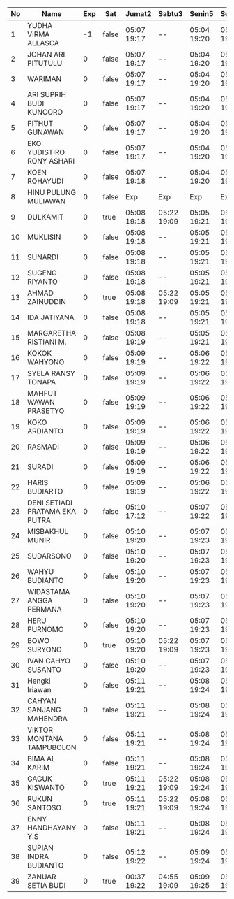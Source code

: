 | No | Name | Exp | Sat | Jumat2 | Sabtu3 | Senin5 | Selasa6 | Rabu7 | Kamis8 | Jumat9 | Sabtu10 | Senin12 | Selasa13 | Rabu14 | Kamis15 | Jumat16 | Sabtu17 | Senin19 | Selasa20 | Rabu21 | Kamis22 | Jumat23 | Sabtu24 | Senin26 | Selasa27 | Rabu28 | Kamis29 | Jumat30 | Sabtu31 | Senin2 | Selasa3 | Rabu4 | Kamis5 | Jumat6 | Sabtu7 | Senin9 | Selasa10 | Rabu11 | Kamis12 | Jumat13 | Sabtu14 | Senin16 | Selasa17 | Rabu18 |
|-----|-----|-----|-----|-----|-----|-----|-----|-----|-----|-----|-----|-----|-----|-----|-----|-----|-----|-----|-----|-----|-----|-----|-----|-----|-----|-----|-----|-----|-----|-----|-----|-----|-----|-----|-----|-----|-----|-----|-----|-----|-----|-----|-----|-----|
| 1 | YUDHA VIRMA ALLASCA | -1 | false | 05:07 19:17 | -- | 05:04 19:20 | 05:24 19:15 | 05:12 19:29 | 05:08 19:22 | 05:05 19:19 | -- | 05:26 19:00 | 05:04 19:07 | 05:25 19:11 | 05:24 19:08 | 05:21 19:22 | -- | 05:29 19:01 | 05:18 19:04 | 05:11 19:08 | 05:19 19:24 | 05:27 19:27 | -- | 05:18 19:26 | 05:17 19:15 | 05:09 19:18 | 05:08 19:01 | 05:14 19:26 | -- | 05:24 19:29 | 05:21 19:00 | 05:19 19:24 | 05:00 19:06 | 19:18 19:18 | -- | 05:14 19:23 | 05:24 19:08 | 05:01 19:20 | 05:15 19:10 | 05:11 19:20 | -- | 05:28 19:09 | 05:01 19:18 | 05:13 19:26 |
| 2 | JOHAN ARI PITUTULU | 0 | false | 05:07 19:17 | -- | 05:04 19:20 | 05:24 19:15 | 05:12 19:29 | 05:08 19:22 | 05:05 19:19 | -- | 05:26 19:00 | 05:04 19:07 | 05:25 19:11 | 05:24 19:08 | 05:21 19:22 | -- | 05:29 19:01 | 05:18 19:04 | 05:11 19:08 | 05:19 19:24 | 05:27 19:27 | -- | 05:18 19:26 | 05:17 19:15 | 05:09 19:18 | 05:08 19:01 | 05:14 19:26 | -- | 05:24 19:29 | 05:21 19:00 | 05:19 19:24 | 05:00 19:06 | 06:15 19:18 | -- | 05:14 19:23 | 05:24 19:08 | 05:01 19:20 | 05:15 19:10 | 05:11 19:20 | -- | 05:28 19:09 | 05:01 19:18 | 05:13 19:26 |
| 3 | WARIMAN | 0 | false | 05:07 19:17 | -- | 05:04 19:20 | 05:24 19:15 | 05:12 19:29 | 05:08 19:22 | 05:05 19:19 | -- | 05:26 19:00 | 05:04 19:07 | 05:25 19:11 | 05:24 19:08 | 05:21 19:22 | -- | 05:29 19:01 | 05:18 19:04 | 05:11 19:08 | 05:19 19:24 | 05:27 19:27 | -- | 05:18 19:26 | 05:17 19:15 | 05:09 19:18 | 05:08 19:01 | 05:14 19:26 | -- | 05:24 19:29 | 05:21 19:00 | 05:19 19:24 | 05:00 19:06 | 19:18 19:18 | -- | 05:14 19:23 | 05:24 19:08 | 05:01 19:20 | 05:15 19:10 | 05:11 19:20 | -- | 05:28 19:09 | 05:01 19:18 | 05:13 19:26 |
| 4 | ARI SUPRIH BUDI KUNCORO | 0 | false | 05:07 19:17 | -- | 05:04 19:20 | 05:24 19:15 | 05:12 19:29 | 05:08 19:22 | 05:05 19:19 | -- | 05:26 19:00 | 05:04 19:07 | 05:25 19:11 | 05:24 19:08 | 05:21 19:22 | -- | 05:29 19:01 | 05:18 19:04 | 05:11 19:08 | 05:19 19:24 | 05:27 19:27 | -- | 05:18 19:26 | 05:17 19:15 | 05:09 19:18 | 05:08 19:01 | 05:14 19:26 | -- | 05:24 19:29 | 05:21 19:00 | 05:19 19:24 | 05:00 19:06 | 19:18 19:18 | -- | 05:14 19:23 | 05:24 19:08 | 05:01 19:20 | 05:15 19:10 | 05:11 19:20 | -- | 05:28 19:09 | 05:01 19:18 | 05:13 19:26 |
| 5 | PITHUT GUNAWAN | 0 | false | 05:07 19:17 | -- | 05:04 19:20 | 05:24 19:15 | 05:12 19:29 | 05:08 19:22 | 05:05 19:19 | -- | 05:26 19:00 | 05:04 19:07 | 05:25 19:11 | 05:24 19:08 | 05:21 19:22 | -- | 05:29 19:01 | 05:18 19:04 | 05:11 19:09 | 05:19 19:24 | 05:27 19:27 | -- | 05:18 19:26 | 05:17 19:15 | 05:09 19:18 | 05:08 19:01 | 05:14 19:26 | -- | 05:24 19:29 | 05:21 19:00 | 05:19 19:24 | 05:00 19:06 | 06:30 19:18 | -- | 05:14 19:23 | 05:24 19:08 | 05:01 19:20 | 05:15 19:11 | 05:11 19:20 | -- | 05:28 19:09 | 05:01 19:18 | 05:13 19:26 |
| 6 | EKO YUDISTIRO RONY ASHARI | 0 | false | 05:07 19:17 | -- | 05:04 19:20 | 05:24 19:15 | 05:12 19:29 | 05:08 19:22 | 05:05 19:19 | -- | 05:26 19:00 | 05:04 19:07 | 05:25 19:11 | 05:24 19:08 | 05:21 19:22 | -- | 05:29 19:01 | 05:18 19:04 | 05:11 19:09 | 05:19 19:24 | 05:27 19:27 | -- | 05:18 19:26 | 05:17 19:15 | 05:09 19:18 | 05:08 19:01 | 05:14 19:26 | -- | 05:24 19:29 | 05:21 19:00 | 05:20 19:24 | 05:00 19:06 | 19:18 19:18 | -- | 05:14 19:24 | 05:24 19:09 | 05:01 19:20 | 05:15 19:11 | 05:11 19:20 | -- | 05:28 19:09 | 05:01 19:18 | 05:13 19:26 |
| 7 | KOEN ROHAYUDI | 0 | false | 05:07 19:18 | -- | 05:04 19:20 | 05:24 19:16 | 05:12 19:29 | 05:08 19:22 | 05:05 19:20 | -- | 05:26 19:00 | 05:04 19:08 | 05:25 19:11 | 05:24 19:09 | 05:21 19:22 | -- | 05:29 19:01 | 05:18 19:04 | 05:11 19:09 | 05:19 19:24 | 05:27 19:27 | -- | 05:18 19:27 | 05:17 19:16 | 05:09 19:19 | 05:08 19:01 | 05:14 19:27 | -- | 05:24 19:30 | 05:22 19:01 | 05:20 19:25 | 05:00 19:06 | 19:18 19:18 | -- | 05:14 19:24 | 05:25 19:09 | 05:01 19:20 | 05:15 19:11 | 05:12 19:20 | -- | 19:10 19:10 | 05:01 19:19 | 05:13 19:26 |
| 8 | HINU PULUNG MULIAWAN | 0 | false | Exp | Exp | Exp | Exp | Exp | Exp | Exp | Exp | Exp | Exp | Exp | Exp | Exp | Exp | Exp | Exp | Exp | Exp | Exp | Exp | Exp | Exp | Exp | Exp | Exp | Exp | Exp | Exp | Exp | Exp | Exp | Exp | Exp | Exp | Exp | Exp | Exp | Exp | Exp | Exp | Exp |
| 9 | DULKAMIT | 0 | true | 05:08 19:18 | 05:22 19:09 | 05:05 19:21 | 05:25 19:16 | 05:13 19:30 | 05:09 19:23 | 05:06 19:20 | 05:05 19:00 | 05:27 19:01 | 05:05 19:08 | 05:26 19:12 | 05:25 19:09 | 05:22 19:23 | 05:07 19:26 | 05:30 19:02 | 05:19 19:05 | 05:12 19:09 | 05:20 19:25 | 05:28 19:28 | 05:21 19:00 | 05:19 19:27 | 05:18 19:16 | 05:10 19:19 | 05:09 19:02 | 05:15 19:27 | 05:17 19:06 | 05:25 19:30 | 05:22 19:01 | 05:20 19:25 | 05:01 19:07 | 19:19 19:19 | 05:23 19:05 | 05:15 19:24 | 05:25 19:09 | 05:02 19:21 | 05:16 19:11 | 05:12 19:21 | 05:15 19:17 | 05:29 19:10 | 05:02 19:19 | 05:14 19:27 |
| 10 | MUKLISIN | 0 | false | 05:08 19:18 | -- | 05:05 19:21 | 05:25 19:16 | 05:13 19:30 | 05:09 19:23 | 05:06 19:20 | -- | 05:27 19:01 | 05:05 19:08 | 05:26 19:12 | 05:25 19:09 | 05:22 19:23 | -- | 05:30 19:02 | 05:19 19:05 | 05:12 19:09 | 05:20 19:25 | 05:28 19:28 | -- | 05:19 19:27 | 05:18 19:16 | 05:10 19:19 | 05:09 19:02 | 05:15 19:27 | -- | 05:25 19:30 | 05:22 19:01 | 05:20 19:25 | 05:01 19:07 | 19:19 19:19 | -- | 05:15 19:24 | 05:25 19:09 | 05:02 19:21 | 05:16 19:11 | 05:12 19:21 | -- | 05:29 19:10 | 05:02 19:19 | 05:14 19:27 |
| 11 | SUNARDI | 0 | false | 05:08 19:18 | -- | 05:05 19:21 | 05:25 19:16 | 05:13 19:30 | 05:09 19:23 | 05:06 19:20 | -- | 05:27 19:01 | 05:05 19:08 | 05:26 19:12 | 05:25 19:09 | 05:22 19:23 | -- | 05:30 19:02 | 05:19 19:05 | 05:12 19:10 | 05:20 19:25 | 05:28 19:28 | -- | 05:19 19:27 | 05:18 19:16 | 05:10 19:19 | 05:09 19:02 | 05:15 19:27 | -- | 05:25 19:30 | 05:22 19:01 | 05:20 19:25 | 05:01 19:07 | 19:19 19:19 | -- | 05:15 19:25 | 05:25 19:09 | 05:02 19:21 | 05:16 19:11 | 05:12 19:21 | -- | 05:29 19:10 | 05:02 19:19 | 05:14 19:27 |
| 12 | SUGENG RIYANTO | 0 | false | 05:08 19:18 | -- | 05:05 19:21 | 05:25 19:16 | 05:13 19:30 | 05:09 19:23 | 05:06 19:20 | -- | 05:27 19:01 | 05:05 19:08 | 05:26 19:12 | 05:25 19:09 | 05:22 19:23 | -- | 05:30 19:02 | 05:19 19:05 | 05:12 19:10 | 05:20 19:25 | 05:28 19:28 | -- | 05:19 19:27 | 05:18 19:16 | 05:10 19:19 | 05:09 19:02 | 05:15 19:27 | -- | 05:25 19:30 | 05:22 19:01 | 05:20 19:25 | 05:01 19:07 | 19:19 19:19 | -- | 05:15 19:25 | 05:25 19:09 | 05:02 19:21 | 05:16 19:11 | 05:12 19:21 | -- | 05:29 19:10 | 05:02 19:19 | 05:14 19:27 |
| 13 | AHMAD ZAINUDDIN | 0 | true | 05:08 19:18 | 05:22 19:09 | 05:05 19:21 | 05:25 19:17 | 05:13 19:30 | 05:09 19:23 | 05:06 19:21 | 05:05 19:00 | 05:27 19:01 | 05:05 19:08 | 05:26 19:12 | 05:25 19:09 | 05:22 19:23 | 05:07 19:26 | 05:30 19:02 | 05:19 19:05 | 05:12 19:10 | 05:20 19:25 | 05:28 19:28 | 05:21 19:00 | 05:19 19:27 | 05:18 19:16 | 05:10 19:19 | 05:09 19:02 | 05:15 19:27 | 05:17 19:06 | 05:25 19:30 | 05:22 19:01 | 05:20 19:25 | 05:01 19:07 | 19:19 19:19 | 05:23 19:05 | 05:15 19:25 | 05:25 19:09 | 05:02 19:21 | 05:16 19:11 | 05:12 19:21 | 05:15 19:17 | 05:29 19:10 | 05:02 19:19 | 05:14 19:27 |
| 14 | IDA JATIYANA | 0 | false | 05:08 19:18 | -- | 05:05 19:21 | 05:25 19:17 | 05:13 19:30 | 05:09 19:23 | 05:06 19:21 | -- | 05:27 19:01 | 05:05 19:09 | 05:26 19:12 | 05:25 19:09 | 05:22 19:23 | -- | 05:30 19:02 | 05:19 19:05 | 05:12 19:10 | 05:20 19:25 | 05:28 19:28 | -- | 05:19 19:27 | 05:18 19:17 | 05:10 19:19 | 05:09 19:02 | 05:15 19:27 | -- | 05:25 19:30 | 05:22 19:01 | 05:21 19:25 | 05:01 19:07 | 19:19 19:19 | -- | 05:15 19:25 | 05:25 19:10 | 05:02 19:21 | 05:16 19:12 | 05:12 19:22 | -- | 05:29 19:10 | 05:02 19:19 | 05:14 19:27 |
| 15 | MARGARETHA RISTIANI M. | 0 | false | 05:08 19:19 | -- | 05:05 19:21 | 05:25 19:17 | 05:13 19:30 | 05:09 19:23 | 05:06 19:21 | -- | 05:27 19:02 | 05:05 19:09 | 05:26 19:13 | 05:25 19:10 | 05:22 19:24 | -- | 05:30 19:02 | 05:19 19:06 | 05:12 19:11 | 05:20 19:25 | 05:28 19:28 | -- | 05:19 19:28 | 05:18 19:17 | 05:10 19:20 | 05:09 19:02 | 05:15 19:28 | -- | 05:25 19:31 | 05:23 19:02 | 05:21 19:26 | 05:01 19:07 | 06:34 19:19 | -- | 05:15 19:25 | 05:26 19:10 | 05:03 19:22 | 05:16 19:12 | 05:12 19:22 | -- | 05:29 19:11 | 05:02 19:19 | 05:15 19:27 |
| 16 | KOKOK WAHYONO | 0 | false | 05:09 19:19 | -- | 05:06 19:22 | 05:25 19:17 | 05:14 19:31 | 05:10 19:24 | 05:07 19:21 | -- | 05:28 19:02 | 05:06 19:09 | 05:27 19:13 | 05:26 19:10 | 05:23 19:24 | -- | 05:31 19:03 | 05:20 19:06 | 05:13 19:11 | 05:21 19:26 | 05:29 19:29 | -- | 05:20 19:28 | 05:19 19:17 | 05:11 19:20 | 05:10 19:03 | 05:16 19:28 | -- | 05:26 19:31 | 05:23 19:02 | 05:21 19:26 | 05:02 19:08 | 19:20 19:20 | -- | 05:16 19:25 | 05:26 19:10 | 05:03 19:22 | 05:17 19:12 | 05:13 19:22 | -- | 05:30 19:11 | 05:03 19:20 | 05:15 19:28 |
| 17 | SYELA RANSY TONAPA | 0 | false | 05:09 19:19 | -- | 05:06 19:22 | 05:26 19:17 | 05:14 19:31 | 05:10 19:24 | 05:07 19:21 | -- | 05:28 19:02 | 05:06 19:09 | 05:27 19:13 | 05:26 19:10 | 05:23 19:24 | -- | 05:31 19:03 | 05:20 19:06 | 05:13 19:11 | 05:21 19:26 | 05:29 19:29 | -- | 05:20 19:28 | 05:19 19:17 | 05:11 19:20 | 05:10 19:03 | 05:16 19:28 | -- | 05:26 19:31 | 05:23 19:02 | 05:21 19:26 | 05:02 19:08 | 19:20 19:20 | -- | 05:16 19:25 | 05:26 19:10 | 05:03 19:22 | 05:17 19:12 | 05:13 19:22 | -- | 05:30 19:11 | 05:03 19:20 | 05:15 19:28 |
| 18 | MAHFUT WAWAN PRASETYO | 0 | false | 05:09 19:19 | -- | 05:06 19:22 | 05:26 19:17 | 05:14 19:31 | 05:10 19:24 | 05:07 19:21 | -- | 05:28 19:02 | 05:06 19:09 | 05:27 19:13 | 05:26 19:10 | 05:23 19:24 | -- | 05:31 19:03 | 05:20 19:06 | 05:13 19:11 | 05:21 19:26 | 05:29 19:29 | -- | 05:20 19:28 | 05:19 19:17 | 05:11 19:20 | 05:10 19:03 | 05:16 19:28 | -- | 05:26 19:31 | 05:23 19:02 | 05:21 19:26 | 05:02 19:08 | 19:20 19:20 | -- | 05:16 19:26 | 05:26 19:10 | 05:03 19:22 | 05:17 19:12 | 05:13 19:22 | -- | 05:30 19:11 | 05:03 19:20 | 05:15 19:28 |
| 19 | KOKO ARDIANTO | 0 | false | 05:09 19:19 | -- | 05:06 19:22 | 05:26 19:18 | 05:14 19:31 | 05:10 19:24 | 05:07 19:21 | -- | 05:28 19:02 | 05:06 19:09 | 05:27 19:13 | 05:26 19:10 | 05:23 19:24 | -- | 05:31 19:03 | 05:20 19:06 | 05:13 19:11 | 05:21 19:26 | 05:29 19:29 | -- | 05:20 19:28 | 05:19 19:17 | 05:11 19:20 | 05:10 19:03 | 05:16 19:28 | -- | 05:26 19:31 | 05:23 19:02 | 05:21 19:26 | 05:02 19:08 | 19:20 19:20 | -- | 05:16 19:26 | 05:26 19:10 | 05:03 19:22 | 05:17 19:12 | 05:13 19:22 | -- | 05:30 19:11 | 05:03 19:20 | 05:15 19:28 |
| 20 | RASMADI | 0 | false | 05:09 19:19 | -- | 05:06 19:22 | 05:26 19:18 | 05:14 19:31 | 05:10 19:24 | 05:07 19:22 | -- | 05:28 19:02 | 05:06 19:10 | 05:27 19:13 | 05:26 19:10 | 05:23 19:24 | -- | 05:31 19:03 | 05:20 19:06 | 05:13 19:12 | 05:21 19:26 | 05:29 19:29 | -- | 05:20 19:28 | 05:19 19:17 | 05:11 19:20 | 05:10 19:03 | 05:16 19:28 | -- | 05:26 19:31 | 05:23 19:02 | 05:21 19:26 | 05:02 19:08 | 19:20 19:20 | -- | 05:16 19:26 | 05:26 19:10 | 05:03 19:22 | 05:17 19:12 | 05:13 19:22 | -- | 05:30 19:11 | 05:03 19:20 | 05:15 19:28 |
| 21 | SURADI | 0 | false | 05:09 19:19 | -- | 05:06 19:22 | 05:26 19:18 | 05:14 19:31 | 05:10 19:24 | 05:07 19:22 | -- | 05:28 19:02 | 05:06 19:10 | 05:27 19:13 | 05:26 19:11 | 05:23 19:24 | -- | 05:31 19:03 | 05:20 19:06 | 05:13 19:12 | 05:21 19:26 | 05:29 19:29 | -- | 05:20 19:28 | 05:19 19:18 | 05:11 19:21 | 05:10 19:03 | 05:16 19:29 | -- | 05:26 19:32 | 05:23 19:02 | 05:22 19:26 | 05:02 19:08 | 19:20 19:20 | -- | 05:16 19:26 | 05:26 19:11 | 05:03 19:22 | 05:17 19:13 | 05:13 19:23 | -- | 05:30 19:11 | 05:03 19:20 | 05:15 19:28 |
| 22 | HARIS BUDIARTO | 0 | false | 05:09 19:19 | -- | 05:06 19:22 | 05:26 19:18 | 05:14 19:31 | 05:10 19:24 | 05:07 19:22 | -- | 05:28 19:03 | 05:06 19:10 | 05:27 19:14 | 05:26 19:11 | 05:23 19:24 | -- | 05:31 19:04 | 05:20 19:07 | 05:13 19:12 | 05:22 19:26 | 05:29 19:29 | -- | 05:20 19:29 | 05:19 19:18 | 05:11 19:21 | 05:10 19:03 | 05:16 19:29 | -- | 05:26 19:32 | 05:23 19:02 | 05:22 19:26 | 05:02 19:08 | 19:20 19:20 | -- | 05:17 19:26 | 05:26 19:11 | 05:03 19:22 | 05:17 19:13 | 05:13 19:23 | -- | 05:30 19:12 | 05:03 19:21 | 05:16 19:28 |
| 23 | DENI SETIADI PRATAMA EKA PUTRA | 0 | false | 05:10 17:12 | -- | 05:07 19:22 | 05:26 19:18 | 05:15 19:32 | 05:11 19:25 | 05:08 19:22 | -- | 05:29 19:03 | 05:07 19:10 | 05:28 19:14 | 05:27 19:11 | 05:24 19:25 | -- | 05:32 19:04 | 05:21 19:07 | 05:14 19:12 | 05:22 19:27 | 05:30 19:30 | -- | 05:21 19:29 | 05:20 19:18 | 05:12 19:21 | 05:11 19:04 | 05:17 19:29 | -- | 05:27 19:32 | 05:24 19:03 | 05:22 19:27 | 05:03 19:09 | 19:21 19:21 | -- | 05:17 19:26 | 05:27 19:11 | 05:04 19:23 | 05:18 19:13 | 05:14 19:23 | -- | 05:31 19:12 | 05:04 19:21 | 05:16 19:29 |
| 24 | MISBAKHUL MUNIR | 0 | false | 05:10 19:20 | -- | 05:07 19:23 | 05:27 19:18 | 05:15 19:32 | 05:11 19:25 | 05:08 19:22 | -- | 05:29 19:03 | 05:07 19:10 | 05:28 19:14 | 05:27 19:11 | 05:24 19:25 | -- | 05:32 19:04 | 05:21 19:07 | 05:14 19:12 | 05:22 19:27 | 05:30 19:30 | -- | 05:21 19:29 | 05:20 19:18 | 05:12 19:21 | 05:11 19:04 | 05:17 19:29 | -- | 05:27 19:32 | 05:24 19:03 | 05:22 19:27 | 05:03 19:09 | 19:21 19:21 | -- | 05:17 19:26 | 05:27 19:11 | 05:04 19:23 | 05:18 19:13 | 05:14 19:23 | -- | 05:31 19:12 | 05:04 19:21 | 05:16 19:29 |
| 25 | SUDARSONO | 0 | false | 05:10 19:20 | -- | 05:07 19:23 | 05:27 19:19 | 05:15 19:32 | 05:11 19:25 | 05:08 19:22 | -- | 05:29 19:03 | 05:07 19:11 | 05:28 19:14 | 05:27 19:11 | 05:24 19:25 | -- | 05:32 19:04 | 05:21 19:07 | 05:14 19:12 | 05:22 19:27 | 05:30 19:30 | -- | 05:21 19:29 | 05:20 19:18 | 05:12 19:21 | 05:11 19:04 | 05:17 19:29 | -- | 05:27 19:32 | 05:24 19:03 | 05:22 19:27 | 05:03 19:09 | 19:21 19:21 | -- | 05:17 19:27 | 05:27 19:11 | 05:04 19:23 | 05:18 19:13 | 05:14 19:23 | -- | 05:31 19:12 | 05:04 19:21 | 05:16 19:29 |
| 26 | WAHYU BUDIANTO | 0 | false | 05:10 19:20 | -- | 05:07 19:23 | 05:27 19:19 | 05:15 19:32 | 05:11 19:25 | 05:08 19:23 | -- | 05:29 19:03 | 05:07 19:11 | 05:28 19:14 | 05:27 19:11 | 05:24 19:25 | -- | 05:32 19:04 | 05:21 19:07 | 05:14 19:12 | 05:22 19:27 | 05:30 19:30 | -- | 05:21 19:29 | 05:20 19:18 | 05:12 19:21 | 05:11 19:04 | 05:17 19:29 | -- | 05:27 19:32 | 05:24 19:03 | 05:22 19:27 | 05:03 19:09 | 19:21 19:21 | -- | 05:17 19:27 | 05:27 19:11 | 05:04 19:23 | 05:18 19:13 | 05:14 19:23 | -- | 05:31 19:12 | 05:04 19:21 | 05:16 19:29 |
| 27 | WIDASTAMA ANGGA PERMANA | 0 | false | 05:10 19:20 | -- | 05:07 19:23 | 05:27 19:19 | 05:15 19:32 | 05:11 19:25 | 05:08 19:23 | -- | 05:29 19:03 | 05:07 19:11 | 05:28 19:14 | 05:27 19:11 | 05:24 19:25 | -- | 05:32 19:04 | 05:21 19:07 | 05:14 19:13 | 05:22 19:27 | 05:30 19:30 | -- | 05:21 19:29 | 05:20 19:19 | 05:12 19:22 | 05:11 19:04 | 05:17 19:30 | -- | 05:27 19:32 | 05:24 19:03 | 05:22 19:27 | 05:03 19:09 | 19:21 19:21 | -- | 05:17 19:27 | 05:27 19:11 | 05:04 19:23 | 05:18 19:14 | 05:14 19:23 | -- | 05:31 19:12 | 05:04 19:21 | 05:16 19:29 |
| 28 | HERU PURNOMO | 0 | false | 05:10 19:20 | -- | 05:07 19:23 | 05:27 19:19 | 05:15 19:32 | 05:11 19:25 | 05:08 19:23 | -- | 05:29 19:03 | 05:07 19:11 | 05:28 19:14 | 05:27 19:12 | 05:24 19:25 | -- | 05:32 19:04 | 05:21 19:07 | 05:14 19:13 | 05:22 19:27 | 05:30 19:30 | -- | 05:21 19:29 | 05:20 19:19 | 05:12 19:22 | 05:11 19:04 | 05:17 19:30 | -- | 05:27 19:33 | 05:24 19:04 | 05:23 19:27 | 05:03 19:09 | 19:21 19:21 | -- | 05:17 19:27 | 05:27 19:12 | 05:04 19:23 | 05:18 19:14 | 05:14 19:24 | -- | 05:31 19:13 | 05:04 19:21 | 05:16 19:29 |
| 29 | BOWO SURYONO | 0 | true | 05:10 19:20 | 05:22 19:09 | 05:07 19:23 | 05:27 19:19 | 05:15 19:32 | 05:11 19:26 | 05:08 19:23 | 05:05 19:00 | 05:29 19:04 | 05:07 19:11 | 05:28 19:14 | 05:27 19:12 | 05:24 19:25 | 05:07 19:26 | 05:32 19:05 | 05:21 19:08 | 05:14 19:13 | 05:22 19:27 | 05:30 19:31 | 05:21 19:00 | 05:21 19:30 | 05:20 19:19 | 05:12 19:22 | 05:11 19:05 | 05:17 19:30 | 05:17 19:06 | 05:27 19:33 | 05:24 19:04 | 05:23 19:27 | 05:03 19:10 | 19:21 19:21 | 05:23 19:05 | 05:18 19:27 | 05:27 19:12 | 05:04 19:23 | 05:18 19:14 | 05:14 19:24 | 05:15 19:17 | 05:31 19:13 | 05:04 19:22 | 05:17 19:29 |
| 30 | IVAN CAHYO SUSANTO | 0 | false | 05:10 19:20 | -- | 05:07 19:23 | 05:27 19:19 | 05:16 19:33 | 05:12 19:26 | 05:09 19:23 | -- | 05:29 19:04 | 05:08 19:12 | 05:29 19:15 | 05:28 19:12 | 05:25 19:26 | -- | 05:33 19:05 | 05:22 19:08 | 05:15 19:13 | 05:23 19:28 | 05:30 19:31 | -- | 05:22 19:30 | 05:21 19:19 | 05:12 19:22 | 05:12 19:05 | 05:17 19:30 | -- | 05:28 19:33 | 05:25 19:04 | 05:23 19:28 | 05:03 19:10 | 19:22 19:22 | -- | 05:18 19:28 | 05:28 19:12 | 05:05 19:24 | 05:18 19:14 | 05:15 19:24 | -- | 05:32 19:13 | 05:05 19:22 | 05:17 19:30 |
| 31 | Hengki Iriawan | 0 | false | 05:11 19:21 | -- | 05:08 19:24 | 05:27 19:20 | 05:16 19:33 | 05:12 19:26 | 05:09 19:23 | -- | 05:30 19:04 | 05:08 19:12 | 05:29 19:15 | 05:28 19:12 | 05:25 19:26 | -- | 05:33 19:05 | 05:22 19:08 | 05:15 19:13 | 05:23 19:28 | 05:31 19:31 | -- | 05:22 19:30 | 05:21 19:19 | 05:13 19:22 | 05:12 19:05 | 05:18 19:30 | -- | 05:28 19:33 | 05:25 19:04 | 05:23 19:28 | 05:04 19:10 | 19:22 19:22 | -- | 05:18 19:28 | 05:28 19:12 | 05:05 19:24 | 05:19 19:14 | 05:15 19:24 | -- | 05:32 19:13 | 05:05 19:22 | 05:17 19:30 |
| 32 | CAHYAN SANJANG MAHENDRA | 0 | false | 05:11 19:21 | -- | 05:08 19:24 | 05:28 19:20 | 05:16 19:33 | 05:12 19:26 | 05:09 19:23 | -- | 05:30 19:04 | 05:08 19:12 | 05:29 19:15 | 05:28 19:12 | 05:25 19:26 | -- | 05:33 19:05 | 05:22 19:08 | 05:15 19:13 | 05:23 19:28 | 05:31 19:31 | -- | 05:22 19:30 | 05:21 19:19 | 05:13 19:22 | 05:12 19:05 | 05:18 19:30 | -- | 05:28 19:33 | 05:25 19:04 | 05:23 19:28 | 05:04 19:10 | 19:22 19:22 | -- | 05:18 19:28 | 05:28 19:12 | 05:05 19:24 | 05:19 19:14 | 05:15 19:24 | -- | 05:32 19:13 | 05:05 19:22 | 05:17 19:30 |
| 33 | VIKTOR MONTANA TAMPUBOLON | 0 | false | 05:11 19:21 | -- | 05:08 19:24 | 05:28 19:20 | 05:16 19:33 | 05:12 19:26 | 05:09 19:24 | -- | 05:30 19:04 | 05:08 19:12 | 05:29 19:15 | 05:28 19:12 | 05:25 19:26 | -- | 05:33 19:05 | 05:22 19:08 | 05:15 19:13 | 05:23 19:28 | 05:31 19:31 | -- | 05:22 19:30 | 05:21 19:19 | 05:13 19:22 | 05:12 19:05 | 05:18 19:30 | -- | 05:28 19:33 | 05:25 19:04 | 05:23 19:28 | 05:04 19:10 | 19:22 19:22 | -- | 05:18 19:28 | 05:28 19:12 | 05:05 19:24 | 05:19 19:15 | 05:15 19:24 | -- | 05:32 19:13 | 05:05 19:22 | 05:17 19:30 |
| 34 | BIMA AL KARIM | 0 | false | 05:11 19:21 | -- | 05:08 19:24 | 05:28 19:20 | 05:16 19:33 | 05:12 19:26 | 05:09 19:24 | -- | 05:30 19:04 | 05:08 19:12 | 05:29 19:15 | 05:28 19:13 | 05:25 19:26 | -- | 05:33 19:05 | 05:22 19:08 | 05:15 19:14 | 05:23 19:28 | 05:31 19:31 | -- | 05:22 19:30 | 05:21 19:20 | 05:13 19:23 | 05:12 19:05 | 05:18 19:31 | -- | 05:28 19:33 | 05:25 19:04 | 05:23 19:28 | 05:04 19:10 | 19:22 19:22 | -- | 05:18 19:28 | 05:28 19:12 | 05:05 19:24 | 05:19 19:15 | 05:15 19:25 | -- | 05:32 19:14 | 05:05 19:22 | 05:17 19:30 |
| 35 | GAGUK KISWANTO | 0 | true | 05:11 19:21 | 05:22 19:09 | 05:08 19:24 | 05:28 19:20 | 05:16 19:33 | 05:12 19:26 | 05:09 19:24 | 05:05 19:00 | 05:30 19:04 | 05:08 19:12 | 05:29 19:15 | 05:28 19:13 | 05:25 19:26 | 05:07 19:26 | 05:33 19:05 | 05:22 19:08 | 05:15 19:14 | 05:23 19:28 | 05:31 19:31 | 05:21 19:00 | 05:22 19:31 | 05:21 19:20 | 05:13 19:23 | 05:12 19:06 | 05:18 19:31 | 05:17 19:06 | 05:28 19:34 | 05:25 19:05 | 05:24 19:28 | 05:04 19:10 | 19:22 19:22 | 05:23 19:05 | 05:18 19:28 | 05:28 19:13 | 05:05 19:24 | 05:19 19:15 | 05:15 19:25 | 05:15 19:17 | 05:32 19:14 | 05:05 19:22 | 05:17 19:30 |
| 36 | RUKUN SANTOSO | 0 | true | 05:11 19:21 | 05:22 19:09 | 05:08 19:24 | 05:28 19:21 | 05:16 19:33 | 05:12 19:27 | 05:09 19:24 | 05:05 19:00 | 05:30 19:05 | 05:08 19:13 | 05:29 19:15 | 05:28 19:13 | 05:25 19:27 | 05:07 19:26 | 05:33 19:06 | 05:22 19:09 | 05:15 19:14 | 05:23 19:28 | 05:31 19:32 | 05:21 19:00 | 05:22 19:31 | 05:21 19:20 | 05:13 19:23 | 05:12 19:06 | 05:18 19:31 | 05:17 19:06 | 05:28 19:34 | 05:25 19:05 | 05:24 19:28 | 05:04 19:11 | 19:22 19:22 | 05:23 19:05 | 05:18 19:28 | 05:28 19:13 | 05:05 19:24 | 05:19 19:15 | 05:15 19:25 | 05:15 19:17 | 05:32 19:14 | 05:05 19:23 | 05:17 19:30 |
| 37 | ENNY HANDHAYANY Y.S | 0 | false | 05:11 19:21 | -- | 05:08 19:24 | 05:28 19:21 | 05:17 19:34 | 05:12 19:27 | 05:09 19:24 | -- | 05:30 19:05 | 05:08 19:13 | 05:30 19:16 | 05:28 19:13 | 05:25 19:27 | -- | 05:33 19:06 | 05:23 19:09 | 05:16 19:14 | 05:24 19:29 | 05:31 19:32 | -- | 05:22 19:31 | 05:22 19:20 | 05:13 19:23 | 05:13 19:06 | 05:18 19:31 | -- | 05:29 19:34 | 05:26 19:05 | 05:24 19:29 | 05:04 19:11 | 19:23 19:23 | -- | 05:19 19:29 | 05:29 19:13 | 05:06 19:25 | 05:19 19:15 | 05:16 19:25 | -- | 05:32 19:14 | 05:05 19:23 | 05:18 19:31 |
| 38 | SUPIAN INDRA BUDIANTO | 0 | false | 05:12 19:22 | -- | 05:09 19:24 | 05:28 19:21 | 05:17 19:34 | 05:13 19:27 | 05:10 19:24 | -- | 05:31 19:05 | 05:09 19:13 | 05:30 19:16 | 05:29 19:13 | 05:26 19:27 | -- | 05:34 19:06 | 05:23 19:09 | 05:16 19:14 | 05:24 19:29 | 05:32 19:32 | -- | 05:23 19:31 | 05:22 19:20 | 05:14 19:23 | 05:13 19:06 | 05:19 19:31 | -- | 05:29 19:34 | 05:26 19:05 | 05:24 19:29 | 05:05 19:11 | 19:23 19:23 | -- | 05:19 19:29 | 05:29 19:13 | 05:06 19:25 | 05:20 19:15 | 05:16 19:25 | -- | 05:33 19:14 | 05:06 19:23 | 05:18 19:31 |
| 39 | ZANUAR SETIA BUDI | 0 | true | 00:37 19:22 | 04:55 19:09 | 05:09 19:25 | 05:29 19:21 | 05:17 19:34 | 05:13 19:27 | 05:10 19:25 | 05:05 19:00 | 05:31 19:05 | 05:09 19:13 | 05:30 19:16 | 05:29 19:13 | 05:26 19:27 | 05:07 19:26 | 05:34 19:06 | 05:23 19:09 | 05:16 19:14 | 05:24 19:29 | 05:32 19:32 | 05:21 19:00 | 05:23 19:31 | 05:22 19:20 | 05:14 19:23 | 05:13 19:06 | 05:19 19:31 | 05:17 19:06 | 05:29 19:34 | 05:26 19:05 | 05:24 19:29 | 05:05 19:11 | 19:23 19:23 | 05:23 19:05 | 05:19 19:29 | 05:29 19:13 | 05:06 19:25 | 05:20 19:15 | 05:16 19:25 | 05:15 19:17 | 05:33 19:14 | 05:06 19:23 | 05:18 19:31 |

